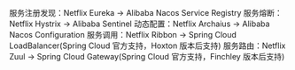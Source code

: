 服务注册发现：Netflix Eureka -> Alibaba Nacos Service Registry
服务熔断：Netflix Hystrix -> Alibaba Sentinel
动态配置：Netflix Archaius -> Alibaba Nacos Configuration
服务调用：Netflix Ribbon -> Spring Cloud LoadBalancer(Spring Cloud 官方支持，Hoxton 版本后支持)
服务路由：Netflix Zuul -> Spring Cloud Gateway(Spring Cloud 官方支持，Finchley 版本后支持)